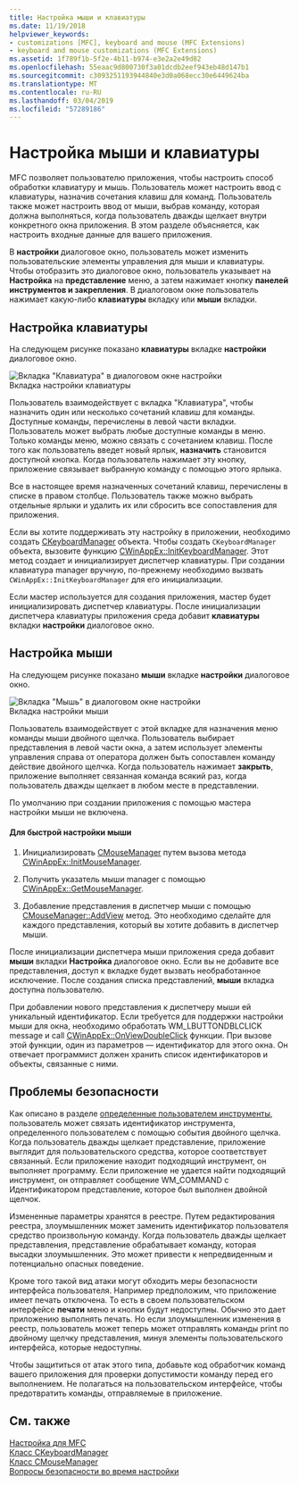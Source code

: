 ```yaml
---
title: Настройка мыши и клавиатуры
ms.date: 11/19/2018
helpviewer_keywords:
- customizations [MFC], keyboard and mouse (MFC Extensions)
- keyboard and mouse customizations (MFC Extensions)
ms.assetid: 1f789f1b-5f2e-4b11-b974-e3e2a2e49d82
ms.openlocfilehash: 55eaac9d800730f3a01dcdb2eef943eb48d147b1
ms.sourcegitcommit: c3093251193944840e3d0a068ecc30e6449624ba
ms.translationtype: MT
ms.contentlocale: ru-RU
ms.lasthandoff: 03/04/2019
ms.locfileid: "57289186"
---
```

# <a name="keyboard-and-mouse-customization"></a>Настройка мыши и клавиатуры

MFC позволяет пользователю приложения, чтобы настроить способ обработки клавиатуру и мышь. Пользователь может настроить ввод с клавиатуры, назначив сочетания клавиш для команд. Пользователь также может настроить ввод от мыши, выбрав команду, которая должна выполняться, когда пользователь дважды щелкает внутри конкретного окна приложения. В этом разделе объясняется, как настроить входные данные для вашего приложения.

В **настройки** диалоговое окно, пользователь может изменить пользовательские элементы управления для мыши и клавиатуры. Чтобы отобразить это диалоговое окно, пользователь указывает на **Настройка** на **представление** меню, а затем нажимает кнопку **панелей инструментов и закрепления**. В диалоговом окне пользователь нажимает какую-либо **клавиатуры** вкладку или **мыши** вкладки.

## <a name="keyboard-customization"></a>Настройка клавиатуры

На следующем рисунке показано **клавиатуры** вкладке **настройки** диалоговое окно.

![Вкладка "Клавиатура" в диалоговом окне настройки](../mfc/media/mfcnextkeyboardtab.png "вкладка \"Клавиатура\" в диалоговом окне настройки") <br/>
Вкладка настройки клавиатуры

Пользователь взаимодействует с вкладка "Клавиатура", чтобы назначить один или несколько сочетаний клавиш для команды. Доступные команды, перечислены в левой части вкладки. Пользователь может выбрать любые доступные команды в меню. Только команды меню, можно связать с сочетанием клавиш. После того как пользователь введет новый ярлык, **назначить** становится доступной кнопка. Когда пользователь нажимает эту кнопку, приложение связывает выбранную команду с помощью этого ярлыка.

Все в настоящее время назначенных сочетаний клавиш, перечислены в списке в правом столбце. Пользователь также можно выбрать отдельные ярлыки и удалить их или сбросить все сопоставления для приложения.

Если вы хотите поддерживать эту настройку в приложении, необходимо создать [CKeyboardManager](../mfc/reference/ckeyboardmanager-class.md) объекта. Чтобы создать `CKeyboardManager` объекта, вызовите функцию [CWinAppEx::InitKeyboardManager](../mfc/reference/cwinappex-class.md#initkeyboardmanager). Этот метод создает и инициализирует диспетчер клавиатуры. При создании клавиатура manager вручную, по-прежнему необходимо вызвать `CWinAppEx::InitKeyboardManager` для его инициализации.

Если мастер используется для создания приложения, мастер будет инициализировать диспетчер клавиатуры. После инициализации диспетчера клавиатуры приложения среда добавит **клавиатуры** вкладки **настройки** диалоговое окно.

## <a name="mouse-customization"></a>Настройка мыши

На следующем рисунке показано **мыши** вкладке **настройки** диалоговое окно.

![Вкладка "Мышь" в диалоговом окне настройки](../mfc/media/mfcnextmousetab.png "вкладка \"Мышь\" в диалоговом окне настройки") <br/>
Вкладка настройки мыши

Пользователь взаимодействует с этой вкладке для назначения меню команды мыши двойного щелчка. Пользователь выбирает представления в левой части окна, а затем использует элементы управления справа от оператора должен быть сопоставлен команду действие двойного щелчка. Когда пользователь нажимает **закрыть**, приложение выполняет связанная команда всякий раз, когда пользователь дважды щелкает в любом месте в представлении.

По умолчанию при создании приложения с помощью мастера настройки мыши не включена.

#### <a name="to-enable-mouse-customization"></a>Для быстрой настройки мыши

1. Инициализировать [CMouseManager](../mfc/reference/cmousemanager-class.md) путем вызова метода [CWinAppEx::InitMouseManager](../mfc/reference/cwinappex-class.md#initmousemanager).

1. Получить указатель мыши manager с помощью [CWinAppEx::GetMouseManager](../mfc/reference/cwinappex-class.md#getmousemanager).

1. Добавление представления в диспетчер мыши с помощью [CMouseManager::AddView](../mfc/reference/cmousemanager-class.md#addview) метод. Это необходимо сделайте для каждого представления, который вы хотите добавить в диспетчер мыши.

После инициализации диспетчера мыши приложения среда добавит **мыши** вкладки **Настройка** диалоговое окно. Если вы не добавите все представления, доступ к вкладке будет вызвать необработанное исключение. После создания списка представлений, **мыши** вкладка доступна пользователю.

При добавлении нового представления к диспетчеру мыши ей уникальный идентификатор. Если требуется для поддержки настройки мыши для окна, необходимо обработать WM_LBUTTONDBLCLICK message и call [CWinAppEx::OnViewDoubleClick](../mfc/reference/cwinappex-class.md#onviewdoubleclick) функции. При вызове этой функции, один из параметров — идентификатор для этого окна. Он отвечает программист должен хранить список идентификаторов и объекты, связанные с ними.

## <a name="security-concerns"></a>Проблемы безопасности

Как описано в разделе [определенные пользователем инструменты](../mfc/user-defined-tools.md), пользователь может связать идентификатор инструмента, определенного пользователем с помощью события двойного щелчка. Когда пользователь дважды щелкает представление, приложение выглядит для пользовательского средства, которое соответствует связанный. Если приложение находит подходящий инструмент, он выполняет программу. Если приложение не удается найти подходящий инструмент, он отправляет сообщение WM_COMMAND с Идентификатором представление, которое был выполнен двойной щелчок.

Измененные параметры хранятся в реестре. Путем редактирования реестра, злоумышленник может заменить идентификатор пользователя средство произвольную команду. Когда пользователь дважды щелкает представления, представление обрабатывает команду, которая высадки злоумышленник. Это может привести к непредвиденным и потенциально опасных поведение.

Кроме того такой вид атаки могут обходить меры безопасности интерфейса пользователя. Например предположим, что приложение имеет печать отключена. То есть в своем пользовательском интерфейсе **печати** меню и кнопки будут недоступны. Обычно это дает приложению выполнять печать. Но если злоумышленник изменения в реестр, пользователь может теперь может отправлять команды print по двойному щелчку представления, минуя элементы пользовательского интерфейса, которые недоступны.

Чтобы защититься от атак этого типа, добавьте код обработчик команд вашего приложения для проверки допустимости команду перед его выполнением. Не полагаться на пользовательском интерфейсе, чтобы предотвратить команды, отправляемые в приложение.

## <a name="see-also"></a>См. также

[Настройка для MFC](../mfc/customization-for-mfc.md)<br/>
[Класс CKeyboardManager](../mfc/reference/ckeyboardmanager-class.md)<br/>
[Класс CMouseManager](../mfc/reference/cmousemanager-class.md)<br/>
[Вопросы безопасности во время настройки](../mfc/security-implications-of-customization.md)
